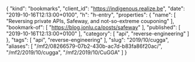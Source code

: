 {
  "kind": "bookmarks",
  "client_id": "https://indigenous.realize.be",
  "date": "2019-10-16T12:13:00+0100",
  "h": "h-entry",
  "properties": {
    "name": [
      "Reversing private APIs, Safeway, and not-so-extreme couponing"
    ],
    "bookmark-of": [
      "https://blog.jonlu.ca/posts/safeway"
    ],
    "published": [
      "2019-10-16T12:13:00+0100"
    ],
    "category": [
      "api",
      "reverse-engineering"
    ]
  },
  "tags": [
    "api",
    "reverse-engineering"
  ],
  "slug": "2019/10/cugga",
  "aliases": [
    "/mf2/08266579-07b2-430b-ac7d-b83fa86f20ac/",
    "/mf2/2019/10/cugga",
    "/mf2/2019/10/CuGGA"
  ]
}
